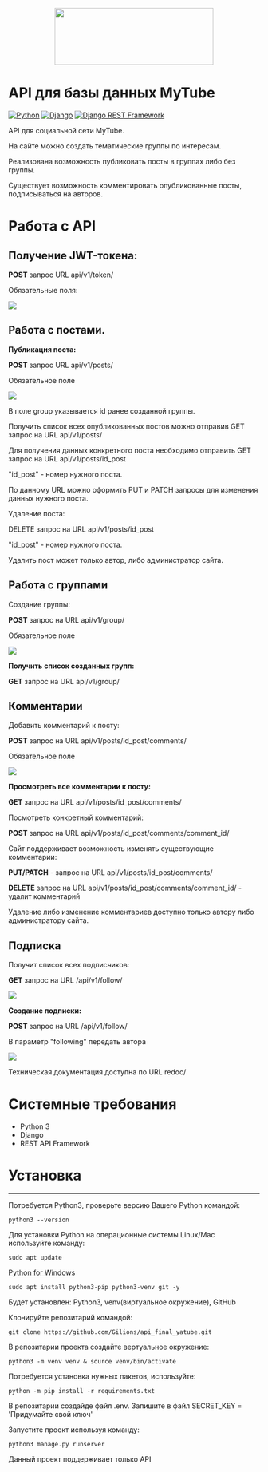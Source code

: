 <p align="center">
  <img width="318" height="114" src="https://user-images.githubusercontent.com/68146917/118392482-a529aa00-b642-11eb-95fc-35b9a5373174.png">
</p>


# API для базы данных MyTube

[![Python](https://img.shields.io/badge/-Python-464646?style=flat-square&logo=Python)](https://www.python.org/)
[![Django](https://img.shields.io/badge/-Django-464646?style=flat-square&logo=Django)](https://www.djangoproject.com/)
[![Django REST Framework](https://img.shields.io/badge/-Django%20REST%20Framework-464646?style=flat-square&logo=Django%20REST%20Framework)](https://www.django-rest-framework.org/)





API для социальной сети MyTube.

На сайте можно создать тематические группы по интересам.

Реализована возможность публиковать посты в группах либо без группы.

Существует возможность комментировать опубликованные посты, подписываться на авторов.

# Работа с API
## Получение JWT-токена:

**POST** запрос URL api/v1/token/

Обязательные поля:

![](https://user-images.githubusercontent.com/68146917/118391933-79f18b80-b63f-11eb-870f-3fe02f7e1fd6.png)


## Работа с постами.

**Публикация поста:**

**POST** запрос URL api/v1/posts/

Обязательное поле

![](https://user-images.githubusercontent.com/68146917/118391704-62fe6980-b63e-11eb-91de-aa108d00b97c.png)


В поле group указывается id  ранее созданной группы.

Получить список всех опубликованных постов можно отправив GET запрос на URL api/v1/posts/

Для получения данных конкретного поста необходимо отправить GET запрос на URL api/v1/posts/id_post

"id_post" - номер нужного поста.

По данному URL можно оформить PUT и PATCH запросы для изменения данных нужного поста.

Удаление поста:

DELETE запрос на URL api/v1/posts/id_post

"id_post" - номер нужного поста.

Удалить пост может только автор, либо администратор сайта.
## Работа с группами

Создание группы:

**POST** запрос на URL api/v1/group/

Обязательное поле

![](https://user-images.githubusercontent.com/68146917/118391783-c7b9c400-b63e-11eb-9967-28a9905ac1a7.png)


**Получить список созданных групп:**

**GET** запрос на URL api/v1/group/

## Комментарии

Добавить комментарий к посту:

**POST** запрос на URL api/v1/posts/id_post/comments/

Обязательное поле

![](https://user-images.githubusercontent.com/68146917/118391783-c7b9c400-b63e-11eb-9967-28a9905ac1a7.png)

**Просмотреть все комментарии к посту:**

**GET** запрос на URL api/v1/posts/id_post/comments/

Посмотреть конкретный комментарий:

**POST** запрос на URL api/v1/posts/id_post/comments/comment_id/

Сайт поддерживает возможность изменять существующие комментарии:

**PUT/PATCH** - запрос на URL api/v1/posts/id_post/comments/

**DELETE** запрос на URL api/v1/posts/id_post/comments/comment_id/ - удалит комментарий

Удаление либо изменение комментариев доступно только автору либо администратору сайта.

## Подписка

Получит список всех подписчиков:

**GET** запрос на URL /api/v1/follow/

![](https://user-images.githubusercontent.com/68146917/118391497-401f8580-b63d-11eb-8440-c3f829fe46ac.png)

**Создание подписки:**

**POST** запрос на URL /api/v1/follow/

В параметр "following" передать автора

![](https://user-images.githubusercontent.com/68146917/118391640-000cd280-b63e-11eb-9c8a-394f376b9eed.png)

Техническая документация доступна по URL redoc/

# Системные требования

- Python 3
- Django
- REST API Framework

#  Установка
______


Потребуется Python3, проверьте версию Вашего Python командой:

`python3 --version`

Для установки Python на операционные системы Linux/Mac используйте команду:

`sudo apt update`

[Python for Windows](https://www.microsoft.com/ru-ru/p/python-37/9nj46sx7x90p?rtc=1&activetab=pivot:overviewtab)



`sudo apt install python3-pip python3-venv git -y`

Будет установлен: Python3, venv(виртуальное окружение), GitHub


Клонируйте репозитарий командой:

`git clone https://github.com/Gilions/api_final_yatube.git`

В репозитарии проекта создайте вертуальное окружение:

`python3 -m venv venv & source venv/bin/activate`

Потребуется установка нужных пакетов, используйте:

`python -m pip install -r requirements.txt`

В репозитарии создайде файл .env. Запишите в файл SECRET_KEY = 'Придумайте свой ключ'

Запустите проект используя команду:

`python3 manage.py runserver`

Данный проект поддерживает только API
